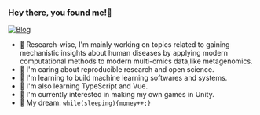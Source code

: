 ###  Hey there, you found me!👋

[![Blog](http://test-123-imagebed.oss-cn-beijing.aliyuncs.com/img/Blog-F0773A)](https://sucx.tech)

- 🔬 Research-wise, I'm mainly working on topics related to gaining mechanistic insights about human diseases by applying modern computational methods to modern multi-omics data,like metagenomics.
- 🎯 I'm caring about reproducible research and open science.
- 🚀 I'm learning to build machine learning softwares and systems.
- 🧐 I'm also learning TypeScript and Vue.
- 👾 I'm currently interested in making my own games in Unity.
- 🌭 My dream: `while(sleeping){money++;}`

